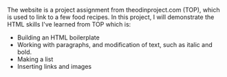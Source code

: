 The website is a project assignment from theodinproject.com (TOP), which is used to link to a few food recipes.
In this project, I will demonstrate the HTML skills I've learned from TOP which is:
- Building an HTML boilerplate
- Working with paragraphs, and modification of text, such as italic and bold.
- Making a list
- Inserting links and images